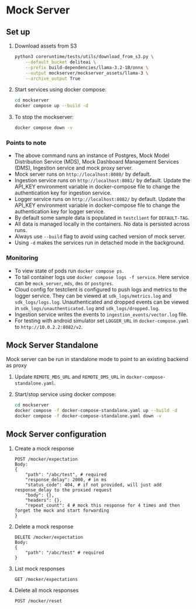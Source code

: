 # Mock Server

## Set up

1. Download assets from S3

    ```bash
    python3 coreruntime/tests/utils/download_from_s3.py \
        --default_bucket deliteai \
        --prefix build-dependencies/llama-3.2-1B/onnx \
        --output mockserver/mockserver_assets/llama-3 \
        --archive_output True
    ```

2. Start services using docker compose:

    ```bash
    cd mockserver
    docker compose up --build -d
    ```

3. To stop the mockserver:

    ```bash
    docker compose down -v
    ```

### Points to note

* The above command runs an instance of Postgres, Mock Model Distribution Service (MDS),
  Mock Dashboard Management Services (DMS), Ingestion service and mock proxy server.
* Mock server runs on `http://localhost:8080/` by default.
* Ingestion service runs on `http://localhost:8081/` by default. Update the API_KEY environment
  variable in docker-compose file to change the authentication key for ingestion service.
* Logger service runs on `http://localhost:8082/` by default. Update the API_KEY environment variable
  in docker-compose file to change the authentication key for logger service.
* By default some sample data is populated in `testclient` for `DEFAULT-TAG`.
* All data is managed locally in the containers. No data is persisted across runs.
* Always use `--build` flag to avoid using cached version of mock server.
* Using `-d` makes the services run in detached mode in the background.

### Monitoring

* To view state of pods run `docker compose ps`.
* To tail container logs use `docker compose logs -f service`. Here service can be `mock_server`,
  `mds`, `dms` or `postgres`.
* Cloud config for testclient is configured to push logs and metrics to the logger service. They can
  be viewed at `sdk_logs/metrics.log` and `sdk_logs/logs.log`. Unauthenticated and dropped events
  can be viewed in `sdk_logs/unauthenticated.log` and `sdk_logs/dropped.log`.
* Ingestion service writes the events to `ingestion_events/vector.log` file.
* For testing with android simulator set `LOGGER_URL` in `docker-compose.yaml` to `http://10.0.2.2:8082/v2`.

## Mock Server Standalone

Mock server can be run in standalone mode to point to an existing backend as proxy

1. Update `REMOTE_MDS_URL` and `REMOTE_DMS_URL` in `docker-compose-standalone.yaml`.
2. Start/stop service using docker compose:

    ```bash
    cd mockserver
    docker compose -f docker-compose-standalone.yaml up --build -d
    docker compose -f docker-compose-standalone.yaml down -v
    ```

## Mock Server configuration

1. Create a mock response

    ```text
    POST /mocker/expectation
    Body:
    {
        "path": "/abc/test", # required
        "response_delay": 2000, # in ms
        "status_code": 404, # if not provided, will just add response_delay to the proxied request
        "body": {},
        "headers": {},
        "repeat_count": 4 # mock this response for 4 times and then forget the mock and start forwarding
    }
    ```

2. Delete a mock response

    ```text
    DELETE /mocker/expectation
    Body:
    {
        "path": "/abc/test" # required
    }
    ```

3. List mock responses

    ```text
    GET /mocker/expectations
    ```

4. Delete all mock responses

    ```text
    POST /mocker/reset
    ```
